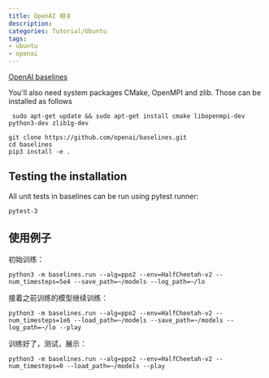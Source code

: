 ```yaml
---
title: OpenAI 相关
description:
categories: Tutorial/Ubuntu
tags: 
- ubuntu
- openai
---
```


[OpenAI baselines](https://github.com/openai/baselines)


 You'll also need system packages CMake, OpenMPI and zlib. Those can be installed as follows
 
```
 sudo apt-get update && sudo apt-get install cmake libopenmpi-dev python3-dev zlib1g-dev
 ```
 
 ```
 git clone https://github.com/openai/baselines.git
 cd baselines
 pip3 install -e .
  ```
 
 ## Testing the installation
 
 All unit tests in baselines can be run using pytest runner:
 
 ```
 pytest-3
 ```
 
 ## 使用例子
 初始训练：
 ```
 python3 -m baselines.run --alg=ppo2 --env=HalfCheetah-v2 --num_timesteps=5e4 --save_path=~/models --log_path=~/lo
```
接着之前训练的模型继续训练：
```
python3 -m baselines.run --alg=ppo2 --env=HalfCheetah-v2 --num_timesteps=1e6 --load_path=~/models --save_path=~/models --log_path=~/lo --play
```
训练好了，测试，展示：
```
python3 -m baselines.run --alg=ppo2 --env=HalfCheetah-v2 --num_timesteps=0 --load_path=~/models --play
 ```
 
